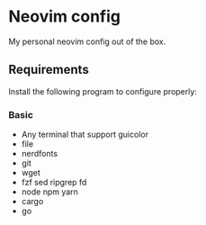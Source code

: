 # Neovim config

My personal neovim config out of the box.

## Requirements

Install the following program to configure properly:

### Basic

-   Any terminal that support guicolor
-   file
-   nerdfonts
-   git
-   wget
-   fzf sed ripgrep fd
-   node npm yarn
-   cargo
-   go
